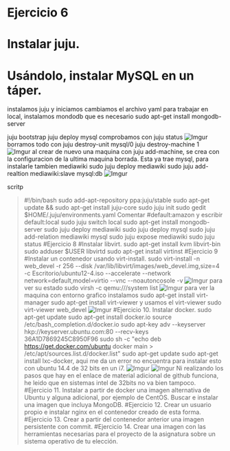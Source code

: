 # Ejercicio 6
# Instalar juju.
# Usándolo, instalar MySQL en un táper.
instalamos juju y iniciamos cambiamos el archivo yaml para trabajar en local, instalamos mondodb que es necesario
sudo apt-get install mongodb-server

juju bootstrap
juju deploy mysql
comprobamos con juju status
![Imgur](http://i.imgur.com/nyg0jeM.png)
borramos todo con juju destroy-unit mysql/0
juju destroy-machine 1
![Imgur](http://i.imgur.com/uCtwoEY.png)
al crear de nuevo una maquina con juju add-machine, se crea con la configuracion de la ultima maquina borrada.
Esta ya trae mysql, para instalarle tambien mediawiki 
sudo juju deploy mediawiki
sudo juju add-realtion mediawiki:slave mysql:db
![Imgur](http://i.imgur.com/xzQj3ul.png)

scritp
> #!/bin/bash
sudo add-apt-repository ppa:juju/stable
sudo apt-get update && sudo apt-get install juju-core
sudo juju init
sudo gedit $HOME/.juju/environments.yaml
Comentar #default:amazon y escribir default:local
sudo juju switch local
sudo apt-get install mongodb-server
sudo juju deploy mediawiki
sudo juju deploy mysql
sudo juju add-relation mediawiki mysql
sudo juju expose mediawiki
sudo juju status
#Ejercicio 8
#Instalar libvirt.
sudo apt-get install kvm libvirt-bin
sudo adduser $USER libvirtd
sudo apt-get install virtinst 
#Ejercicio 9
#Instalar un contenedor usando virt-install.
sudo virt-install -n web_devel -r 256 --disk /var/lib/libvirt/images/web_devel.img,size=4 -c Escritorio/ubuntu12-4.iso --accelerate --network network=default,model=virtio --vnc --noautoncosole -v
![Imgur](http://i.imgur.com/Ox9LaaK.png)
para ver su estado
sudo virsh -c qemu:///system list
![Imgur](http://i.imgur.com/WmwAgjM.png)
para ver la maquina con entorno grafico instalamos
sudo apt-get install virt-manager
sudo apt-get install virt-viewer
y usamos el virt-viewer
sudo virt-viewer web_devel
![Imgur](http://i.imgur.com/jFnVT5X.png)
#Ejercicio 10. Instalar docker.
sudo apt-get update
sudo apt-get install docker.io
source /etc/bash_completion.d/docker.io
sudo apt-key adv --keyserver hkp://keyserver.ubuntu.com:80 --recv-keys 36A1D7869245C8950F96
sudo sh -c "echo deb https://get.docker.com/ubuntu docker main > 
/etc/apt/sources.list.d/docker.list"
sudo apt-get update
sudo apt-get install lxc-docker, aqui me da un error no encuentra para instalar esto con ubuntu 14.4 de 32 bits en un i7.
![Imgur](http://i.imgur.com/6OLdZgy.png)
![Imgur](http://i.imgur.com/hGoKz4K.png)
Ni realizando los pasos que hay en el enlace de material adicional de github funciona, he leido que en sistemas intel de 32bits no va bien tampoco.
#Ejercicio 11. Instalar a partir de docker una imagen alternativa de Ubuntu y alguna adicional, por ejemplo de CentOS. Buscar e instalar una imagen que incluya MongoDB.
#Ejercicio 12. Crear un usuario propio e instalar nginx en el contenedor creado de esta forma.
#Ejercicio 13. Crear a partir del contenedor anterior una imagen persistente con commit.
#Ejercicio 14. Crear una imagen con las herramientas necesarias para el proyecto de la asignatura sobre un sistema operativo de tu elección.

